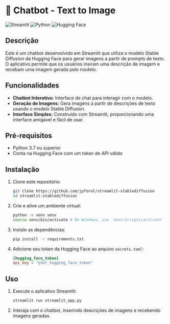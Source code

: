 # 💬 Chatbot - Text to Image

![Streamlit](https://img.shields.io/badge/Streamlit-0E4B8C?style=for-the-badge&logo=streamlit&logoColor=white)
![Python](https://img.shields.io/badge/Python-3776AB?style=for-the-badge&logo=python&logoColor=white)
![Hugging Face](https://img.shields.io/badge/Hugging%20Face-FF9A00?style=for-the-badge&logo=huggingface&logoColor=white)

## Descrição

Este é um chatbot desenvolvido em Streamlit que utiliza o modelo Stable Diffusion da Hugging Face para gerar imagens a partir de prompts de texto. O aplicativo permite que os usuários insiram uma descrição de imagem e recebam uma imagem gerada pelo modelo.

## Funcionalidades

- **Chatbot Interativo:** Interface de chat para interagir com o modelo.
- **Geração de Imagens:** Gera imagens a partir de descrições de texto usando o modelo Stable Diffusion.
- **Interface Simples:** Construído com Streamlit, proporcionando uma interface amigável e fácil de usar.

## Pré-requisitos

- Python 3.7 ou superior
- Conta na Hugging Face com um token de API válido

## Instalação

1. Clone este repositório:
   ```bash
   git clone https://github.com/jpforol/streamlit-stablediffusion
   cd streamlit-stablediffusion
   ```
2. Crie e ative um ambiente virtual:
   ```bash
   python -m venv venv
   source venv/bin/activate # No Windows, use `venv\Scripts\activate`
   ```
3. Instale as dependências:
   ```bash
   pip install -r requirements.txt
   ```
4. Adicione seu token da Hugging Face ao arquivo `secrets.toml`:
   ```toml
   [hugging_face_token]
   api_key = "your_hugging_face_token"
   ```

## Uso

1. Execute o aplicativo Streamlit:
   ```bash
   streamlit run streamlit_app.py
   ```
2. Interaja com o chatbot, inserindo descrições de imagens e recebendo imagens geradas.
